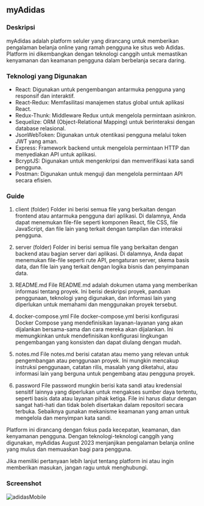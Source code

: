 ## myAdidas

### Deskripsi

myAdidas adalah platform seluler yang dirancang untuk memberikan pengalaman belanja online yang ramah pengguna ke situs web Adidas. Platform ini dikembangkan dengan teknologi canggih untuk memastikan kenyamanan dan keamanan pengguna dalam berbelanja secara daring.

### Teknologi yang Digunakan

- React: Digunakan untuk pengembangan antarmuka pengguna yang responsif dan interaktif.
- React-Redux: Memfasilitasi manajemen status global untuk aplikasi React.
- Redux-Thunk: Middleware Redux untuk mengelola permintaan asinkron.
- Sequelize: ORM (Object-Relational Mapping) untuk berinteraksi dengan database relasional.
- JsonWebToken: Digunakan untuk otentikasi pengguna melalui token JWT yang aman.
- Express: Framework backend untuk mengelola permintaan HTTP dan menyediakan API untuk aplikasi.
- BcryptJS: Digunakan untuk mengenkripsi dan memverifikasi kata sandi pengguna.
- Postman: Digunakan untuk menguji dan mengelola permintaan API secara efisien.

### Guide


1. client (folder)
Folder ini berisi semua file yang berkaitan dengan frontend atau antarmuka pengguna dari aplikasi. Di dalamnya, Anda dapat menemukan file-file seperti komponen React, file CSS, file JavaScript, dan file lain yang terkait dengan tampilan dan interaksi pengguna.

2. server (folder)
Folder ini berisi semua file yang berkaitan dengan backend atau bagian server dari aplikasi. Di dalamnya, Anda dapat menemukan file-file seperti rute API, pengaturan server, skema basis data, dan file lain yang terkait dengan logika bisnis dan penyimpanan data.

3. README.md
File README.md adalah dokumen utama yang memberikan informasi tentang proyek. Ini berisi deskripsi proyek, panduan penggunaan, teknologi yang digunakan, dan informasi lain yang diperlukan untuk memahami dan menggunakan proyek tersebut.

4. docker-compose.yml
File docker-compose.yml berisi konfigurasi Docker Compose yang mendefinisikan layanan-layanan yang akan dijalankan bersama-sama dan cara mereka akan dijalankan. Ini memungkinkan untuk mendefinisikan konfigurasi lingkungan pengembangan yang konsisten dan dapat diulang dengan mudah.

5. notes.md
File notes.md berisi catatan atau memo yang relevan untuk pengembangan atau penggunaan proyek. Ini mungkin mencakup instruksi penggunaan, catatan rilis, masalah yang diketahui, atau informasi lain yang berguna untuk pengembang atau pengguna proyek.

6. password
File password mungkin berisi kata sandi atau kredensial sensitif lainnya yang diperlukan untuk mengakses sumber daya tertentu, seperti basis data atau layanan pihak ketiga. File ini harus diatur dengan sangat hati-hati dan tidak boleh disertakan dalam repositori secara terbuka. Sebaiknya gunakan mekanisme keamanan yang aman untuk mengelola dan menyimpan kata sandi.

Platform ini dirancang dengan fokus pada kecepatan, keamanan, dan kenyamanan pengguna. Dengan teknologi-teknologi canggih yang digunakan, myAdidas August 2023 menjanjikan pengalaman belanja online yang mulus dan memuaskan bagi para pengguna.

Jika memiliki pertanyaan lebih lanjut tentang platform ini atau ingin memberikan masukan, jangan ragu untuk menghubungi.

### Screenshot

![adidasMobile](https://github.com/andraandrika12/myAdidas-Mobile/assets/138641051/d647ccc6-695a-430c-ae60-076f0c0799bf)


